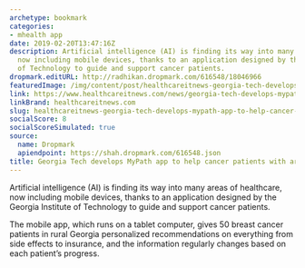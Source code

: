 ```yaml
---
archetype: bookmark
categories:
- mhealth app
date: 2019-02-20T13:47:16Z
description: Artificial intelligence (AI) is finding its way into many areas of healthcare,
  now including mobile devices, thanks to an application designed by the Georgia Institute
  of Technology to guide and support cancer patients.
dropmark.editURL: http://radhikan.dropmark.com/616548/18046966
featuredImage: /img/content/post/healthcareitnews-georgia-tech-develops-mypath-app-to-help-cancer-patients-with-artificial-intelligence.jpg
link: https://www.healthcareitnews.com/news/georgia-tech-develops-mypath-app-help-cancer-patients-artificial-intelligence
linkBrand: healthcareitnews.com
slug: healthcareitnews-georgia-tech-develops-mypath-app-to-help-cancer-patients-with-artificial-intelligence
socialScore: 8
socialScoreSimulated: true
source:
  name: Dropmark
  apiendpoint: https://shah.dropmark.com/616548.json
title: Georgia Tech develops MyPath app to help cancer patients with artificial intelligence
---
```

Artificial intelligence (AI) is finding its way into many areas of healthcare, now including mobile devices, thanks to an application designed by the Georgia Institute of Technology to guide and support cancer patients.

The mobile app, which runs on a tablet computer, gives 50 breast cancer patients in rural Georgia personalized recommendations on everything from side effects to insurance, and the information regularly changes based on each patient’s progress.

